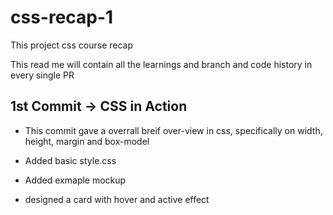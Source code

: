 # css-recap-1

This project css course recap

This read me will contain all the learnings and branch and code history in every single PR

## 1st Commit -> CSS in Action

- This commit gave a overrall breif over-view in css, specifically on width, height, margin and box-model

- Added basic style.css

- Added exmaple mockup

- designed a card with hover and active effect
